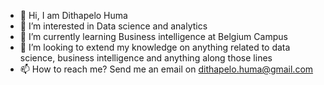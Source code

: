 - 👋 Hi, I am Dithapelo Huma
- 👀 I’m interested in Data science and analytics
- 🌱 I’m currently learning Business intelligence at Belgium Campus
- 💞️ I’m looking to extend my knowledge on anything related to data science, business intelligence and anything along those lines
- 📫 How to reach me? Send me an email on dithapelo.huma@gmail.com

<!---
D-Huma/D-Huma is a ✨ special ✨ repository because its `README.md` (this file) appears on your GitHub profile.
You can click the Preview link to take a look at your changes.
--->
